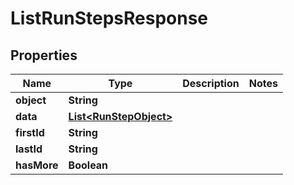 # ListRunStepsResponse

## Properties
Name | Type | Description | Notes
------------ | ------------- | ------------- | -------------
**object** | **String** |  | 
**data** | [**List&lt;RunStepObject&gt;**](RunStepObject.md) |  | 
**firstId** | **String** |  | 
**lastId** | **String** |  | 
**hasMore** | **Boolean** |  | 
